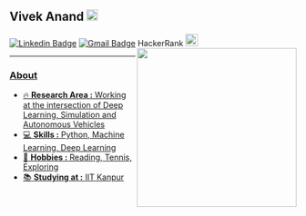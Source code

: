 
## Vivek Anand <img src="https://cdn.jsdelivr.net/gh/hampusborgos/country-flags@main/svg/in.svg" height=20px /> 
[![Linkedin Badge](https://img.shields.io/badge/-VivekAnand-blue?style=flat-square&logo=Linkedin&logoColor=white&link=https://www.linkedin.com/in/voodooedd/)](https://www.linkedin.com/in/voodooedd//) [![Gmail Badge](https://img.shields.io/badge/-viveka21@iitk.ac.in-c14438?style=flat-square&logo=Gmail&logoColor=white&link=mailto:vivanand13@gmail.com)](mailto:vivanand13@gmail.com) HackerRank
<a href="https://www.hackerrank.com/voodooed">
  <img alt="Vivek's Hackerank" width="22px" src="https://encrypted-tbn0.gstatic.com/images?q=tbn:ANd9GcRF2WmXGxKNW4WbnQwVUMVml4wGmQpDR_tLLg&s" />
<img align="right" src="https://media.giphy.com/media/du3J3cXyzhj75IOgvA/giphy.gif" width=280px height=280px/>

---------------------------------------------------------------------------------------------------------------------------------------------------------------------------------
### About
-  :fire: **Research Area :** Working at the intersection of Deep Learning, Simulation and Autonomous Vehicles
-  :computer: **Skills :** Python, Machine Learning, Deep Learning 
-  :tennis: **Hobbies :** Reading, Tennis, Exploring
-  :books: **Studying at :** IIT Kanpur
